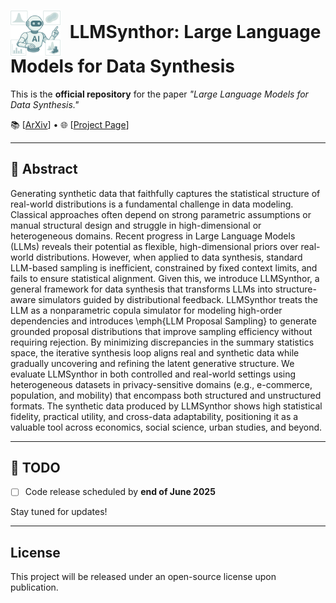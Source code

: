 # <img src="resources/icon.png" alt="LLMSynthor Icon" width="80" style="vertical-align: middle; margin-right: 8px;"/> LLMSynthor: Large Language Models for Data Synthesis


This is the **official repository** for the paper _"Large Language Models for Data Synthesis."_  

📚 [[ArXiv](https://arxiv.org/abs/)] • 🌐 [[Project Page](https://yihongt.github.io/llmsynthor_web/)]

---

## 📝 Abstract

Generating synthetic data that faithfully captures the statistical structure of real-world distributions is a fundamental challenge in data modeling. Classical approaches often depend on strong parametric assumptions or manual structural design and struggle in high-dimensional or heterogeneous domains. Recent progress in Large Language Models (LLMs) reveals their potential as flexible, high-dimensional priors over real-world distributions. However, when applied to data synthesis, standard LLM-based sampling is inefficient, constrained by fixed context limits, and fails to ensure statistical alignment. Given this, we introduce LLMSynthor, a general framework for data synthesis that transforms LLMs into structure-aware simulators guided by distributional feedback. LLMSynthor treats the LLM as a nonparametric copula simulator for modeling high-order dependencies and introduces \emph{LLM Proposal Sampling} to generate grounded proposal distributions that improve sampling efficiency without requiring rejection. By minimizing discrepancies in the summary statistics space, the iterative synthesis loop aligns real and synthetic data while gradually uncovering and refining the latent generative structure.
We evaluate LLMSynthor in both controlled and real-world settings using heterogeneous datasets in privacy-sensitive domains (e.g., e-commerce, population, and mobility) that encompass both structured and unstructured formats. The synthetic data produced by LLMSynthor shows high statistical fidelity, practical utility, and cross-data adaptability, positioning it as a valuable tool across economics, social science, urban studies, and beyond. 


---

## 🚧 TODO

- [ ] Code release scheduled by **end of June 2025**

Stay tuned for updates!

---

## License

This project will be released under an open-source license upon publication.
